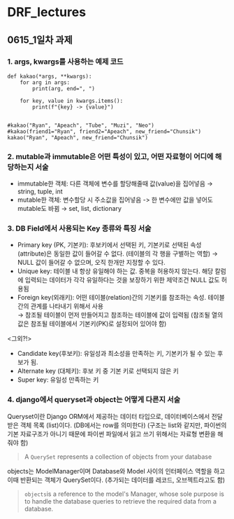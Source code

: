 # DRF_lectures


## 0615_1일차 과제
### 1. args, kwargs를 사용하는 예제 코드


    def kakao(*args, **kwargs):
        for arg in args:
            print(arg, end=", ")

        for key, value in kwargs.items():
            print(f"{key} -> {value}")


    #kakao("Ryan", "Apeach", "Tube", "Muzi", "Neo")
    #kakao(friend1="Ryan", friend2="Apeach", new_friend="Chunsik")
    kakao("Ryan", "Apeach", new_friend="Chunsik")



### 2. mutable과 immutable은 어떤 특성이 있고, 어떤 자료형이 어디에 해당하는지 서술
- immutable한 객체: 다른 객체에 변수를 할당해줄때 값(value)을 집어넣음 → string, tuple, int
- mutable한 객체: 변수할당 시 주소값을 집어넣음 -> 한 변수에만 값을 넣어도 mutable도 바뀜 → set, list, dictionary

### 3. DB Field에서 사용되는 Key 종류와 특징 서술
- Primary key (PK, 기본키): 후보키에서 선택된 키, 기본키로 선택된 속성(attribute)은 동일한 값이 들어갈 수 없다. (테이블의 각 행을 구별하는 역할)
  → NULL 값이 들어갈 수 없으며, 오직 한개만 지정할 수 있다.    
- Unique key:  테이블 내 항상 유일해야 하는 값. 중복을 허용하지 않는다. 해당 칼럼에 입력되는 데이터가 각각 유일하다는 것을 보장하기 위한 제약조건 NULL 값도 허용됨
- Foreign key(외래키): 어떤 테이블(relation)간의 기본키를 참조하는 속성. 테이블 간의 관계를 나타내기 위해서 사용  
  → 참조될 테이블이 먼저 만들어지고 참조하는 테이블에 값이 입력됨 (참조될 열의 값은 참조될 테이블에서 기본키(PK)로 설정되어 있어야 함)

<그외?!>
- Candidate key(후보키): 유일성과 최소성을 만족하는 키, 기본키가 될 수 있는 후보가 됨.
- Alternate key (대체키): 후보 키 중 기본 키로 선택되지 않은 키
- Super key: 유일성 만족하는 키

### 4. django에서 queryset과 object는 어떻게 다른지 서술
    
Queryset이란 Django ORM에서 제공하는 데이터 타입으로, 데이터베이스에서 전달받은 객체 목록 (list)이다. (DB에서는 row를 의미한다)
(구조는 list와 같지만, 파이썬의 기본 자료구조가 아니기 때문에 파이썬 파일에서 읽고 쓰기 위해서는 자료형 변환을 해줘야 함)
> A `QuerySet` represents a collection of objects from your database
    
objects는 ModelManager이며 Database와 Model 사이의 인터페이스 역할을 하고 이때 반환되는 객체가 QuerySet이다. (추가되는 데이터를 레코드, 오브젝트라고도 함)
>`objects`is a reference to the model's Manager, whose sole purpose is to handle the database queries to retrieve the required data from a database.


